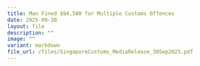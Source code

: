 ```yaml
---
title: Man Fined $94,500 for Multiple Customs Offences
date: 2025-09-30
layout: file
description: ""
image: ""
variant: markdown
file_url: /files/SingaporeCustoms_MediaRelease_30Sep2025.pdf
---
```

